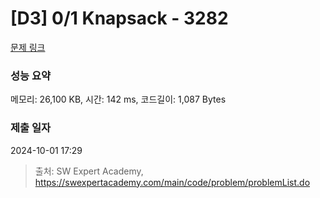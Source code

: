 # [D3] 0/1 Knapsack - 3282 

[문제 링크](https://swexpertacademy.com/main/code/problem/problemDetail.do?contestProbId=AWBJAVpqrzQDFAWr) 

### 성능 요약

메모리: 26,100 KB, 시간: 142 ms, 코드길이: 1,087 Bytes

### 제출 일자

2024-10-01 17:29



> 출처: SW Expert Academy, https://swexpertacademy.com/main/code/problem/problemList.do